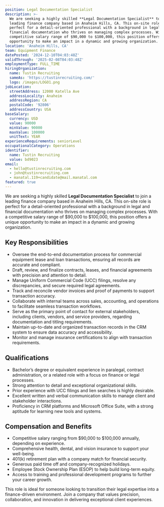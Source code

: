 ```yaml
---
position: Legal Documentation Specialist
description: >-
  We are seeking a highly skilled **Legal Documentation Specialist** to join a
  leading finance company based in Anaheim Hills, CA. This on-site role is
  perfect for a detail-oriented professional with a background in legal and
  financial documentation who thrives on managing complex processes. With a
  competitive salary range of $90,000 to $100,000, this position offers a unique
  opportunity to make an impact in a dynamic and growing organization.
location: 'Anaheim Hills, CA'
team: Equipment Finance
datePosted: '2024-12-10T04:03:48Z'
validThrough: '2025-02-08T04:03:48Z'
employmentType: FULL_TIME
hiringOrganization:
  name: Tustin Recruiting
  sameAs: 'https://tustinrecruiting.com/'
  logo: /images/LOGO1.png
jobLocation:
  streetAddress: 12000 Katella Ave
  addressLocality: Anaheim
  addressRegion: CA
  postalCode: '92806'
  addressCountry: USA
baseSalary:
  currency: USD
  value: 90000
  minValue: 90000
  maxValue: 100000
  unitText: YEAR
experienceRequirements: seniorLevel
occupationalCategory: Operations
identifier:
  name: Tustin Recruiting
  value: bd9023
email:
  - hello@tustinrecruiting.com
  - john@tustinrecruiting.com
  - manatal.119+candidate@mail.manatal.com
featured: true
---
```


We are seeking a highly skilled **Legal Documentation Specialist** to join a leading finance company based in Anaheim Hills, CA. This on-site role is perfect for a detail-oriented professional with a background in legal and financial documentation who thrives on managing complex processes. With a competitive salary range of $90,000 to $100,000, this position offers a unique opportunity to make an impact in a dynamic and growing organization.

## Key Responsibilities
- Oversee the end-to-end documentation process for commercial equipment lease and loan transactions, ensuring all records are accurate and compliant.
- Draft, review, and finalize contracts, leases, and financial agreements with precision and attention to detail.
- Manage Uniform Commercial Code (UCC) filings, resolve any discrepancies, and secure required legal agreements.
- Track and reconcile vendor invoices and proof of payments to support transaction accuracy.
- Collaborate with internal teams across sales, accounting, and operations to facilitate seamless transaction workflows.
- Serve as the primary point of contact for external stakeholders, including clients, vendors, and service providers, regarding documentation and titling requirements.
- Maintain up-to-date and organized transaction records in the CRM system to ensure data accuracy and accessibility.
- Monitor and manage insurance certifications to align with transaction requirements.

## Qualifications
- Bachelor’s degree or equivalent experience in paralegal, contract administration, or a related role with a focus on finance or legal processes.
- Strong attention to detail and exceptional organizational skills.
- Prior experience with UCC filings and lien searches is highly desirable.
- Excellent written and verbal communication skills to manage client and stakeholder interactions.
- Proficiency in CRM platforms and Microsoft Office Suite, with a strong aptitude for learning new tools and systems.

## Compensation and Benefits
- Competitive salary ranging from $90,000 to $100,000 annually, depending on experience.
- Comprehensive health, dental, and vision insurance to support your well-being.
- 401(k) retirement plan with a company match for financial security.
- Generous paid time off and company-recognized holidays.
- Employee Stock Ownership Plan (ESOP) to help build long-term equity.
- Access to training and professional development programs to further your career growth.

This role is ideal for someone looking to transition their legal expertise into a finance-driven environment. Join a company that values precision, collaboration, and innovation in delivering exceptional client experiences.





